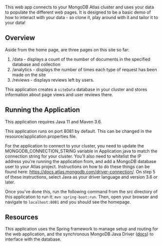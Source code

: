 This web app connects to your MongoDB Atlas cluster and uses your data to populate the different web pages. 
It is designed to be a basic demo of how to interact with your data - so clone it, play around with it and 
tailor it to your data!

## Overview

Aside from the home page, are three pages on this site so far:
1. /data - displays a count of the number of documents in the specified database and collection
2. /analytics - displays the number of times each type of request has been made on the site
3. /reviews - displays reviews left by users.

This application creates a `siteData` database in your cluster and stores information about page views and user
reviews there.

## Running the Application

This application requires Java 11 and Maven 3.6.

This application runs on port 8081 by default. This can be changed in the resource/application.properties file.

For the application to connect to your cluster, you need to update the MONGODB_CONNECTION_STRING variable in 
Application.java to match the connection string for your cluster. You'll also need to whitelist the IP address
you're running the application from, and add a MongoDB database user to your Atlas project. Instructions on how to do
these things can be found here: https://docs.atlas.mongodb.com/driver-connection/. On step 5 of these instructions, select
Java as your driver language and version 3.6 or later.

Once you've done this, run the following command from the src directory of this application to run it:
`mvn spring-boot:run`. Then, open your browser and navigate to `localhost:8081` and you should see the homepage.

## Resources
This application uses the Spring framework to manage setup and routing for the web application, and the synchronous MongoDB Java Driver ([docs](http://mongodb.github.io/mongo-java-driver/3.10/)) to interface with the database.
